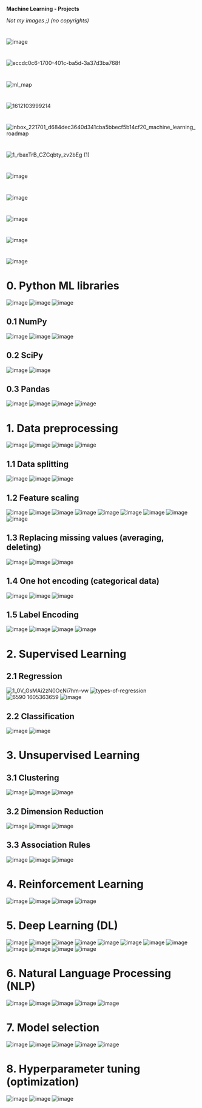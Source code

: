 <b> Machine Learning - Projects </b>

<i>Not my images ;) (no copyrights)</i>

#
![image](https://github.com/juliuszlosinski/MachineLearning-Projects/assets/72278818/f927d833-97bd-4e07-96be-e7252fe0a347)
#
![eccdc0c6-1700-401c-ba5d-3a37d3ba768f](https://github.com/juliuszlosinski/MachineLearning-Projects/assets/72278818/5c1684e2-db75-4560-b5a3-78937ad13513)
#
![ml_map](https://github.com/juliuszlosinski/MachineLearning-Projects/assets/72278818/86801680-5ff3-4c57-bc3a-8ce2424d16cc)
#
![1612103999214](https://github.com/juliuszlosinski/MachineLearning-Projects/assets/72278818/960f768b-1125-43d8-bfe2-d3bdfd6a70aa)
#
![inbox_221701_d684dec3640d341cba5bbecf5b14cf20_machine_learning_roadmap](https://github.com/juliuszlosinski/MachineLearning-Projects/assets/72278818/2b9fe4c1-1580-43c8-b7ee-304225734203)
#
![1_rbaxTrB_CZCqbty_zv2bEg (1)](https://github.com/juliuszlosinski/MachineLearning-Projects/assets/72278818/7c96b6b5-0554-49f6-9b02-5d78cf161a27)
#
![image](https://github.com/user-attachments/assets/21062483-15c3-491d-9073-8fb07578a3fa)
#
![image](https://github.com/juliuszlosinski/MachineLearning-Projects/assets/72278818/23f85f20-bf7f-4395-9139-523a6e838915)
#
![image](https://github.com/juliuszlosinski/MachineLearning-Projects/assets/72278818/985b36e4-c4ac-4e99-8706-9df9960253f2)

#
![image](https://github.com/juliuszlosinski/MachineLearning-Projects/assets/72278818/9bf3b1a1-be8e-49ed-9540-01ac6407394c)

#
![image](https://github.com/juliuszlosinski/MachineLearning-Projects/assets/72278818/048b81ff-028d-46d1-a6be-201a0105e1c0)

# 0. Python ML libraries
![image](https://github.com/juliuszlosinski/MachineLearning-Projects/assets/72278818/f768c412-f4ec-4c12-b56e-b306158138f7)
![image](https://github.com/juliuszlosinski/MachineLearning-Projects/assets/72278818/fd950d1a-e78e-44d2-bf67-65f202b7ab91)
![image](https://github.com/juliuszlosinski/MachineLearning-Projects/assets/72278818/9edfb94b-4e47-4b1a-9aac-2728ad82e1cd)

## 0.1 NumPy
![image](https://github.com/juliuszlosinski/MachineLearning-Projects/assets/72278818/ccd39c99-2f19-4b0b-a2e7-b02977cb5e68)
![image](https://github.com/juliuszlosinski/MachineLearning-Projects/assets/72278818/6f3c003d-ed6b-405d-87ae-c6e4705717b4)
![image](https://github.com/juliuszlosinski/MachineLearning-Projects/assets/72278818/d6f72377-0b0f-4d41-a3f8-7ea1a915506a)

## 0.2 SciPy
![image](https://github.com/juliuszlosinski/MachineLearning-Projects/assets/72278818/ee63636e-d442-4d7f-acf0-75c1bfde3eb3)
![image](https://github.com/juliuszlosinski/MachineLearning-Projects/assets/72278818/e5cf9dce-3ff7-4204-863a-b93ae8285c4c)

## 0.3 Pandas
![image](https://github.com/juliuszlosinski/MachineLearning-Projects/assets/72278818/19b2d978-4864-4d50-9384-6e0273416a5f)
![image](https://github.com/juliuszlosinski/MachineLearning-Projects/assets/72278818/a9216319-f663-4366-a789-f73ea43e4d1d)
![image](https://github.com/juliuszlosinski/MachineLearning-Projects/assets/72278818/76b1b531-5db2-4caa-b65a-c5a93e11c185)
![image](https://github.com/juliuszlosinski/MachineLearning-Projects/assets/72278818/91cfd1c8-2421-44da-9b18-b172a16aedc7)

# 1. Data preprocessing
![image](https://github.com/juliuszlosinski/MachineLearning-Projects/assets/72278818/5200d10c-9390-429a-8391-28818e486fcb)
![image](https://github.com/juliuszlosinski/MachineLearning-Projects/assets/72278818/1a6608bd-df29-4b82-a2f5-f9b3f2853daa)
![image](https://github.com/juliuszlosinski/MachineLearning-Projects/assets/72278818/8ed378f0-5116-46d7-b3d8-9c1f0f5b65f9)
![image](https://github.com/juliuszlosinski/MachineLearning-Projects/assets/72278818/7bab64d6-7660-4025-9be5-b61d2616cf39)

## 1.1 Data splitting
![image](https://github.com/juliuszlosinski/MachineLearning-Projects/assets/72278818/d46f4b7d-928f-4d5e-b958-be9a03b0d480)
![image](https://github.com/juliuszlosinski/MachineLearning-Projects/assets/72278818/1c1bebc8-11de-4a67-84f3-e92b64331c9d)
![image](https://github.com/juliuszlosinski/MachineLearning-Projects/assets/72278818/0968dcf0-7ce0-4b3d-8f50-4961bdb3ca1b)

## 1.2 Feature scaling

![image](https://github.com/juliuszlosinski/MachineLearning-Projects/assets/72278818/7ccfa828-37f6-43c2-836e-c77452929f32)
![image](https://github.com/juliuszlosinski/MachineLearning-Projects/assets/72278818/bebafa89-e925-440d-b95e-94871304c259)
![image](https://github.com/juliuszlosinski/MachineLearning-Projects/assets/72278818/2e08c0a5-c52e-4fcc-aa84-1fd8c9c20675)
![image](https://github.com/juliuszlosinski/MachineLearning-Projects/assets/72278818/c3cbbbc7-3fb7-4f9b-b002-9e59b5e0ae12)
![image](https://github.com/juliuszlosinski/MachineLearning-Projects/assets/72278818/b5294f0b-7d78-47be-a8a7-ea84f166b69a)
![image](https://github.com/juliuszlosinski/MachineLearning-Projects/assets/72278818/69a35edf-f13e-4226-ac36-452885ab53e8)
![image](https://github.com/juliuszlosinski/MachineLearning-Projects/assets/72278818/dad76a04-2109-4f37-a473-05bcb26d5c1d)
![image](https://github.com/juliuszlosinski/MachineLearning-Projects/assets/72278818/2e9af4b1-49b4-4946-8646-94177b278013)
![image](https://github.com/juliuszlosinski/MachineLearning-Projects/assets/72278818/56a5c705-faca-4779-8085-814063b040d7)

## 1.3 Replacing missing values (averaging, deleting)
![image](https://github.com/juliuszlosinski/MachineLearning-Projects/assets/72278818/1a85b3d7-ae44-42c2-aa90-b9abf9b1d55d)
![image](https://github.com/juliuszlosinski/MachineLearning-Projects/assets/72278818/33f33b60-019c-4580-abfb-91702a710f72)
![image](https://github.com/juliuszlosinski/MachineLearning-Projects/assets/72278818/6b505fe8-2e38-44a3-9bdc-0fabe10120bc)

## 1.4 One hot encoding (categorical data)
![image](https://github.com/juliuszlosinski/MachineLearning-Projects/assets/72278818/962f393f-8014-4c6b-ba51-d38ee2e4d017)
![image](https://github.com/juliuszlosinski/MachineLearning-Projects/assets/72278818/c4201901-dfc2-4de1-9d95-294a5b62e538)
![image](https://github.com/juliuszlosinski/MachineLearning-Projects/assets/72278818/a59ebc25-004f-4eed-b414-112221e31a74)

## 1.5 Label Encoding
![image](https://github.com/juliuszlosinski/MachineLearning-Projects/assets/72278818/1fe138c1-f806-456d-97eb-342d4314971f)
![image](https://github.com/juliuszlosinski/MachineLearning-Projects/assets/72278818/15888e14-977e-4fc2-a52d-c40e508ccaff)
![image](https://github.com/juliuszlosinski/MachineLearning-Projects/assets/72278818/cbf16a2f-1e89-43d1-99e2-fb7b9f07475d)
![image](https://github.com/juliuszlosinski/MachineLearning-Projects/assets/72278818/421fd445-4892-48ca-8349-425a779c2b4f)

# 2. Supervised Learning

## 2.1 Regression
![1_0V_GsMAi2zN0OcNi7hm-vw](https://github.com/juliuszlosinski/MachineLearning-Projects/assets/72278818/6b74e795-4c6e-41a6-969b-6cd0383f81c3)
![types-of-regression](https://github.com/juliuszlosinski/MachineLearning-Projects/assets/72278818/3f97f217-591b-4673-ba16-57c3b9dd912a)
![6590 1605363659](https://github.com/juliuszlosinski/MachineLearning-Projects/assets/72278818/87d376e0-08f3-4728-8b6f-381601b8f883)
![image](https://github.com/user-attachments/assets/a9b7bc05-5cf1-4426-8a5b-0bcd038039e9)

## 2.2 Classification
![image](https://github.com/user-attachments/assets/3f461e29-621c-4f0b-a3d0-2fe05782226f)
![image](https://github.com/user-attachments/assets/f8af311a-89ac-4d36-ae8c-042e94032ab1)

# 3. Unsupervised Learning

## 3.1 Clustering
![image](https://github.com/user-attachments/assets/833aa562-7bbb-43ce-8f60-3485ca96534d)
![image](https://github.com/user-attachments/assets/baf0ae7e-6eae-47b4-836b-07ca2894172a)
![image](https://github.com/user-attachments/assets/23b55e88-a5d4-4843-83e6-3787af4c7b33)

## 3.2 Dimension Reduction
![image](https://github.com/user-attachments/assets/9975d3c1-b563-401f-a796-2276fcdcf47f)
![image](https://github.com/user-attachments/assets/3e49d5c6-db94-40c7-8ab7-170c9a6ae71b)
![image](https://github.com/user-attachments/assets/9b34f1eb-7c90-4dcf-a910-8705c321951c)

## 3.3 Association Rules
![image](https://github.com/user-attachments/assets/82d031fa-4845-4653-b642-440e36e2eac1)
![image](https://github.com/user-attachments/assets/7c3fdad2-f319-4450-b494-b42d283da37d)
![image](https://github.com/user-attachments/assets/19640e69-45d1-4034-9a2a-e7b7ba4f81f5)

# 4. Reinforcement Learning
![image](https://github.com/user-attachments/assets/1554b26b-6112-48df-b61e-dac0e0f17711)
![image](https://github.com/user-attachments/assets/a8623ae3-2a03-47b8-9674-2cc5fa996496)
![image](https://github.com/user-attachments/assets/99a15e8c-6ceb-492a-abb9-bdfec567efa9)
![image](https://github.com/user-attachments/assets/1ee405f2-39e4-4751-aed3-2f5d9d0e5f52)

# 5. Deep Learning (DL)
![image](https://github.com/user-attachments/assets/4e514b24-d166-4fbe-8418-f5e4606fa2b8)
![image](https://github.com/user-attachments/assets/afdd93cd-144e-4b94-917c-8b1c2892267e)
![image](https://github.com/user-attachments/assets/41944f86-4993-409d-bb0d-c393c5aec09c)
![image](https://github.com/user-attachments/assets/befce2d2-9823-45d4-b8b3-c910c5d20af1)
![image](https://github.com/user-attachments/assets/9fcd3fe4-f6c5-4721-9136-80f152c83759)
![image](https://github.com/user-attachments/assets/64b8c782-1f4e-498b-89d9-cdc7ce0fb913)
![image](https://github.com/user-attachments/assets/ffe5940c-bf26-4b36-bbca-9358c50e5d98)
![image](https://github.com/user-attachments/assets/5627ec0f-13e1-46b4-88e3-02af87ef6964)
![image](https://github.com/user-attachments/assets/db26166c-1cc5-44cc-ba06-da58a1278502)
![image](https://github.com/user-attachments/assets/889e7578-1dd7-4eaa-8b67-908d52bce65b)
![image](https://github.com/user-attachments/assets/9fd0c935-1bca-4d38-b965-a503d0c311a2)
![image](https://github.com/user-attachments/assets/f24be852-65d8-412c-8360-895c8622602d)

# 6. Natural Language Processing (NLP)
![image](https://github.com/user-attachments/assets/4de0c1e4-c5f7-4b83-9c9e-f9ff836feff3)
![image](https://github.com/user-attachments/assets/dca46272-faed-4494-a385-4c418276fa95)
![image](https://github.com/user-attachments/assets/42c1e129-1658-49f2-a2db-98334355f3a1)
![image](https://github.com/user-attachments/assets/0b85c74f-6af3-4695-9020-a61ee120fe64)
![image](https://github.com/user-attachments/assets/9754cb12-b5e9-4e59-bfd6-8e603fa37e2c)

# 7. Model selection
![image](https://github.com/user-attachments/assets/eaf642e8-3855-4156-bb17-a6379c3fc9b5)
![image](https://github.com/user-attachments/assets/d944a55b-400c-4dae-a53c-5a7b4e4c2fd9)
![image](https://github.com/user-attachments/assets/8b9e793e-84de-44d1-8bc3-5a8ef1af3df9)
![image](https://github.com/user-attachments/assets/1be6e272-2e1d-4714-98d7-a7063084ebd2)
![image](https://github.com/user-attachments/assets/0ce6dfcc-0b5e-4375-85af-9563879a83c4)

# 8. Hyperparameter tuning (optimization)
![image](https://github.com/user-attachments/assets/77602a77-9662-4f0c-b070-4fefd4e8db50)
![image](https://github.com/user-attachments/assets/bde6861b-6b3f-42d7-a05e-163e985f86e2)
![image](https://github.com/user-attachments/assets/506abc41-fd68-4e88-a28a-65afd0618ebe)
